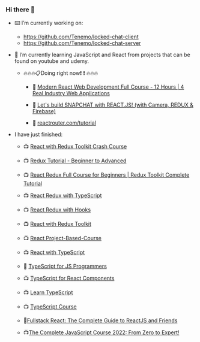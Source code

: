 ### Hi there 👋

- :keyboard: I’m currently working on: 
   - https://github.com/Tenemo/locked-chat-client
   - https://github.com/Tenemo/locked-chat-server
- 🌱 I’m currently learning JavaScript and React from projects that can be found on youtube and udemy.

  - :fire::fire::fire::clipboard:Doing right now:exclamation: :exclamation: :fire::fire::fire:
  
    - :pushpin: [Modern React Web Development Full Course - 12 Hours | 4 Real Industry Web Applications
](https://www.youtube.com/watch?v=XxXyfkrP298&t=274s)

     - :pushpin: [Let's build SNAPCHAT with REACT.JS! (with Camera, REDUX & Firebase)
](https://www.youtube.com/watch?v=1kGISk5ft2w&list=PLf16UKl7nR5AjcrYOe1niifJSAls3spDk&index=9)

     - :pushpin: [reactrouter.com/tutorial](https://reactrouter.com/en/main/start/tutorial)
  
    
   
 
  
  
  
- I have just finished:
    - :tv: [React with Redux Toolkit Crash Course](https://www.youtube.com/watch?v=jR4fagDcvrc)
  
    - :tv: [Redux Tutorial - Beginner to Advanced](https://www.youtube.com/watch?v=zrs7u6bdbUw)
  
    - :tv: [React Redux Full Course for Beginners | Redux Toolkit Complete Tutorial](https://www.youtube.com/watch?v=NqzdVN2tyvQ)
  

    - :tv: [React Redux with TypeScript](https://www.youtube.com/watch?v=udr2rx_B99w)
  
    - :tv: [React Redux with Hooks](https://www.youtube.com/watch?v=9jULHSe41ls)
  
    - :tv: [React with Redux Toolkit](https://www.youtube.com/watch?v=jR4fagDcvrc)
  
    - :tv: [React Project-Based-Course](https://www.youtube.com/watch?v=u6gSSpfsoOQ&t=515s)

    - :tv: [React with TypeScript](https://www.youtube.com/watch?v=jrKcJxF0lAU)

    - :book: [TypeScript for JS Programmers](https://ts.chibicode.com/todo/)

    - :tv: [TypeScript for React Components](https://www.youtube.com/watch?v=z8lDwLKthr8)

    - :tv: [Learn TypeScript](https://www.youtube.com/watch?v=gp5H0Vw39yw)

    - :tv: [TypeScript Course](https://www.youtube.com/watch?v=BwuLxPH8IDs)

    - :orange_book:[Fullstack React: The Complete Guide to ReactJS and Friends](https://www.newline.co/fullstack-react/)
    
    - :tv:[The Complete JavaScript Course 2022: From Zero to Expert!](https://www.udemy.com/course/the-complete-javascript-course/)

<!--
**wojciech-lasota/wojciech-lasota** is a ✨ _special_ ✨ repository because its `README.md` (this file) appears on your GitHub profile.

Here are some ideas to get you started:

- 🔭 I’m currently working on ...
- 🌱 I’m currently learning ...
- 👯 I’m looking to collaborate on ...
- 🤔 I’m looking for help with ...
- 💬 Ask me about ...
- 📫 How to reach me: ...
- 😄 Pronouns: ...
- ⚡ Fun fact: ...
- :orange_book: I'm currently reading Fullstack React: The Complete Guide to ReactJS and Friends.
-->
